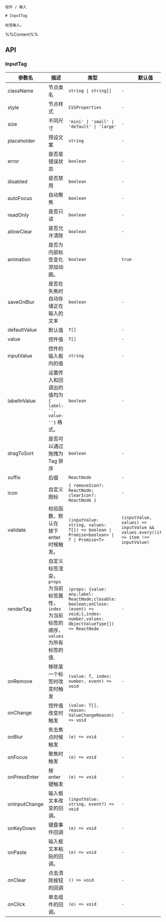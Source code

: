 `````
组件 / 输入

# InputTag

标签输入。
`````

%%Content%%

## API

### InputTag

|参数名|描述|类型|默认值|版本|
|---|---|---|---|---|
|className|节点类名|`string \| string[]`|`-`|-|
|style|节点样式|`CSSProperties`|`-`|-|
|size|不同尺寸|`'mini' \| 'small' \| 'default' \| 'large'`|`-`|-|
|placeholder|预设文案|`string`|`-`|-|
|error|是否是错误状态|`boolean`|`-`|-|
|disabled|是否禁用|`boolean`|`-`|-|
|autoFocus|自动聚焦|`boolean`|`-`|-|
|readOnly|是否只读|`boolean`|`-`|-|
|allowClear|是否允许清除|`boolean`|`-`|-|
|animation|是否为内部标签变化添加动画。|`boolean`|`true`|2.15.0|
|saveOnBlur|是否在失焦时自动存储正在输入的文本|`boolean`|`-`|2.25.0|
|defaultValue|默认值|`T[]`|`-`|-|
|value|控件值|`T[]`|`-`|-|
|inputValue|控件的输入框内的值|`string`|`-`|-|
|labelInValue|设置传入和回调出的值均为 `{ label: '', value: ''}` 格式。|`boolean`|`-`|-|
|dragToSort|是否可以通过拖拽为 Tag 排序|`boolean`|`-`|2.27.0|
|suffix|后缀|`ReactNode`|`-`|-|
|icon|自定义图标|`{ removeIcon?: ReactNode; clearIcon?: ReactNode }`|`-`|-|
|validate|校验函数，默认在 按下enter时候触发。|`(inputValue: string, values: T[]) => boolean \| Promise<boolean> \| T \| Promise<T>`|`(inputValue, values) => inputValue && values.every((item) => item !== inputValue)`|return type T and Promise<T> in 2.37.0|
|renderTag|自定义标签渲染，`props` 为当前标签属性，`index` 为当前标签的顺序，`values` 为所有标签的值.|`(props: {value: any;label: ReactNode;closable: boolean;onClose: (event) => void;},index: number,values: ObjectValueType[]) => ReactNode`|`-`|index、values added in 2.15.0|
|onRemove|移除某一个标签时改变时触发|`(value: T, index: number, event) => void`|`-`|-|
|onChange|控件值改变时触发|`(value: T[], reason: ValueChangeReason) => void`|`-`|`reason` in 2.27.0|
|onBlur|失去焦点时候触发|`(e) => void`|`-`|-|
|onFocus|聚焦时触发|`(e) => void`|`-`|-|
|onPressEnter|按 enter 键触发|`(e) => void`|`-`|-|
|onInputChange|输入框文本改变的回调。|`(inputValue: string, event?) => void`|`-`|-|
|onKeyDown|键盘事件回调|`(e) => void`|`-`|-|
|onPaste|输入框文本粘贴的回调。|`(e) => void`|`-`|-|
|onClear|点击清除按钮的回调|`() => void`|`-`|2.20.0|
|onClick|单击组件的回调。|`(e) => void`|`-`|-|
